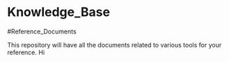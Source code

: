 # Knowledge_Base

#Reference_Documents

This repository will have all the documents related to various tools for your reference.
Hi 
